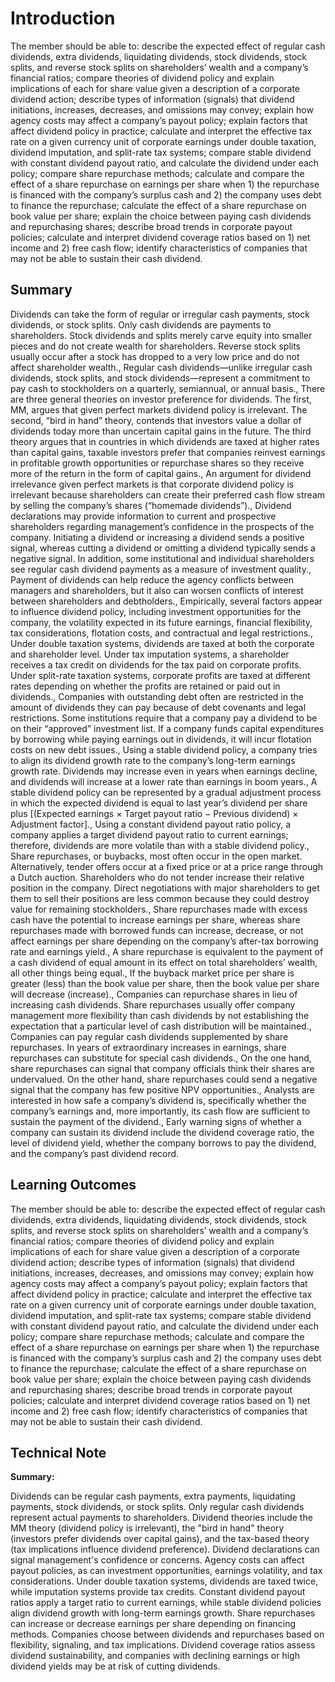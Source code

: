 # Introduction

The member should be able to: describe the expected effect of regular cash dividends, extra dividends, liquidating dividends, stock dividends, stock splits, and reverse stock splits on shareholders’ wealth and a company’s financial ratios; compare theories of dividend policy and explain implications of each for share value given a description of a corporate dividend action; describe types of information (signals) that dividend initiations, increases, decreases, and omissions may convey; explain how agency costs may affect a company’s payout policy; explain factors that affect dividend policy in practice; calculate and interpret the effective tax rate on a given currency unit of corporate earnings under double taxation, dividend imputation, and split-rate tax systems; compare stable dividend with constant dividend payout ratio, and calculate the dividend under each policy; compare share repurchase methods; calculate and compare the effect of a share repurchase on earnings per share when 1) the repurchase is financed with the company’s surplus cash and 2) the company uses debt to finance the repurchase; calculate the effect of a share repurchase on book value per share; explain the choice between paying cash dividends and repurchasing shares; describe broad trends in corporate payout policies; calculate and interpret dividend coverage ratios based on 1) net income and 2) free cash flow; identify characteristics of companies that may not be able to sustain their cash dividend.

## Summary

Dividends can take the form of regular or irregular cash payments, stock dividends, or stock splits. Only cash dividends are payments to shareholders. Stock dividends and splits merely carve equity into smaller pieces and do not create wealth for shareholders. Reverse stock splits usually occur after a stock has dropped to a very low price and do not affect shareholder wealth., Regular cash dividends—unlike irregular cash dividends, stock splits, and stock dividends—represent a commitment to pay cash to stockholders on a quarterly, semiannual, or annual basis., There are three general theories on investor preference for dividends. The first, MM, argues that given perfect markets dividend policy is irrelevant. The second, “bird in hand” theory, contends that investors value a dollar of dividends today more than uncertain capital gains in the future. The third theory argues that in countries in which dividends are taxed at higher rates than capital gains, taxable investors prefer that companies reinvest earnings in profitable growth opportunities or repurchase shares so they receive more of the return in the form of capital gains., An argument for dividend irrelevance given perfect markets is that corporate dividend policy is irrelevant because shareholders can create their preferred cash flow stream by selling the company’s shares (“homemade dividends”)., Dividend declarations may provide information to current and prospective shareholders regarding management’s confidence in the prospects of the company. Initiating a dividend or increasing a dividend sends a positive signal, whereas cutting a dividend or omitting a dividend typically sends a negative signal. In addition, some institutional and individual shareholders see regular cash dividend payments as a measure of investment quality., Payment of dividends can help reduce the agency conflicts between managers and shareholders, but it also can worsen conflicts of interest between shareholders and debtholders., Empirically, several factors appear to influence dividend policy, including investment opportunities for the company, the volatility expected in its future earnings, financial flexibility, tax considerations, flotation costs, and contractual and legal restrictions., Under double taxation systems, dividends are taxed at both the corporate and shareholder level. Under tax imputation systems, a shareholder receives a tax credit on dividends for the tax paid on corporate profits. Under split-rate taxation systems, corporate profits are taxed at different rates depending on whether the profits are retained or paid out in dividends., Companies with outstanding debt often are restricted in the amount of dividends they can pay because of debt covenants and legal restrictions. Some institutions require that a company pay a dividend to be on their “approved” investment list. If a company funds capital expenditures by borrowing while paying earnings out in dividends, it will incur flotation costs on new debt issues., Using a stable dividend policy, a company tries to align its dividend growth rate to the company’s long-term earnings growth rate. Dividends may increase even in years when earnings decline, and dividends will increase at a lower rate than earnings in boom years., A stable dividend policy can be represented by a gradual adjustment process in which the expected dividend is equal to last year’s dividend per share plus [(Expected earnings × Target payout ratio − Previous dividend) × Adjustment factor]., Using a constant dividend payout ratio policy, a company applies a target dividend payout ratio to current earnings; therefore, dividends are more volatile than with a stable dividend policy., Share repurchases, or buybacks, most often occur in the open market. Alternatively, tender offers occur at a fixed price or at a price range through a Dutch auction. Shareholders who do not tender increase their relative position in the company. Direct negotiations with major shareholders to get them to sell their positions are less common because they could destroy value for remaining stockholders., Share repurchases made with excess cash have the potential to increase earnings per share, whereas share repurchases made with borrowed funds can increase, decrease, or not affect earnings per share depending on the company’s after-tax borrowing rate and earnings yield., A share repurchase is equivalent to the payment of a cash dividend of equal amount in its effect on total shareholders’ wealth, all other things being equal., If the buyback market price per share is greater (less) than the book value per share, then the book value per share will decrease (increase)., Companies can repurchase shares in lieu of increasing cash dividends. Share repurchases usually offer company management more flexibility than cash dividends by not establishing the expectation that a particular level of cash distribution will be maintained., Companies can pay regular cash dividends supplemented by share repurchases. In years of extraordinary increases in earnings, share repurchases can substitute for special cash dividends., On the one hand, share repurchases can signal that company officials think their shares are undervalued. On the other hand, share repurchases could send a negative signal that the company has few positive NPV opportunities., Analysts are interested in how safe a company’s dividend is, specifically whether the company’s earnings and, more importantly, its cash flow are sufficient to sustain the payment of the dividend., Early warning signs of whether a company can sustain its dividend include the dividend coverage ratio, the level of dividend yield, whether the company borrows to pay the dividend, and the company’s past dividend record.

## Learning Outcomes

The member should be able to: describe the expected effect of regular cash dividends, extra dividends, liquidating dividends, stock dividends, stock splits, and reverse stock splits on shareholders’ wealth and a company’s financial ratios; compare theories of dividend policy and explain implications of each for share value given a description of a corporate dividend action; describe types of information (signals) that dividend initiations, increases, decreases, and omissions may convey; explain how agency costs may affect a company’s payout policy; explain factors that affect dividend policy in practice; calculate and interpret the effective tax rate on a given currency unit of corporate earnings under double taxation, dividend imputation, and split-rate tax systems; compare stable dividend with constant dividend payout ratio, and calculate the dividend under each policy; compare share repurchase methods; calculate and compare the effect of a share repurchase on earnings per share when 1) the repurchase is financed with the company’s surplus cash and 2) the company uses debt to finance the repurchase; calculate the effect of a share repurchase on book value per share; explain the choice between paying cash dividends and repurchasing shares; describe broad trends in corporate payout policies; calculate and interpret dividend coverage ratios based on 1) net income and 2) free cash flow; identify characteristics of companies that may not be able to sustain their cash dividend.

## Technical Note

**Summary:**

Dividends can be regular cash payments, extra payments, liquidating payments, stock dividends, or stock splits. Only regular cash dividends represent actual payments to shareholders. Dividend theories include the MM theory (dividend policy is irrelevant), the "bird in hand" theory (investors prefer dividends over capital gains), and the tax-based theory (tax implications influence dividend preference). Dividend declarations can signal management's confidence or concerns. Agency costs can affect payout policies, as can investment opportunities, earnings volatility, and tax considerations. Under double taxation systems, dividends are taxed twice, while imputation systems provide tax credits. Constant dividend payout ratios apply a target ratio to current earnings, while stable dividend policies align dividend growth with long-term earnings growth. Share repurchases can increase or decrease earnings per share depending on financing methods. Companies choose between dividends and repurchases based on flexibility, signaling, and tax implications. Dividend coverage ratios assess dividend sustainability, and companies with declining earnings or high dividend yields may be at risk of cutting dividends.